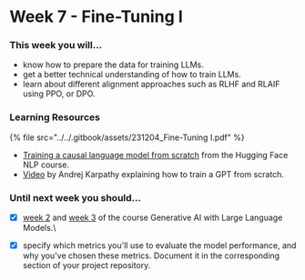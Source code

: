 # Week 7 - Fine-Tuning I

### This week you will...

* know how to prepare the data for training LLMs.
* get a better technical understanding of how to train LLMs.
* learn about different alignment approaches such as RLHF and RLAIF using PPO, or DPO.

### Learning Resources



{% file src="../../.gitbook/assets/231204_Fine-Tuning I.pdf" %}

* [Training a causal language model from scratch](https://huggingface.co/learn/nlp-course/en/chapter7/6) from the Hugging Face NLP course.
* [Video](https://www.youtube.com/watch?v=kCc8FmEb1nY) by Andrej Karpathy explaining how to train a GPT from scratch.

### Until next week you should...

* [x] [week 2](https://www.coursera.org/learn/generative-ai-with-llms/home/week/2) and [week 3](https://www.coursera.org/learn/generative-ai-with-llms/home/week/3) of the course Generative AI with Large Language Models.\

* [x] specify which metrics you'll use to evaluate the model performance, and why you've chosen these metrics. Document it in the corresponding section of your project repository.

